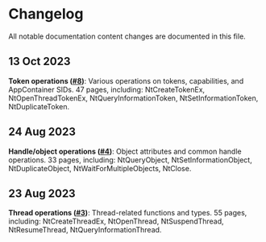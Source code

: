 # Changelog

All notable documentation content changes are documented in this file.
<!-- content -->
## 13 Oct 2023

**Token operations ([#8](https://github.com/m417z/ntdoc/pull/8))**: Various operations on tokens, capabilities, and AppContainer SIDs. 47 pages, including: NtCreateTokenEx, NtOpenThreadTokenEx, NtQueryInformationToken, NtSetInformationToken, NtDuplicateToken.

## 24 Aug 2023

**Handle/object operations ([#4](https://github.com/m417z/ntdoc/pull/4))**: Object attributes and common handle operations. 33 pages, including: NtQueryObject, NtSetInformationObject, NtDuplicateObject, NtWaitForMultipleObjects, NtClose.

## 23 Aug 2023

**Thread operations ([#3](https://github.com/m417z/ntdoc/pull/3))**: Thread-related functions and types. 55 pages, including: NtCreateThreadEx, NtOpenThread, NtSuspendThread, NtResumeThread, NtQueryInformationThread.
<!-- more -->
